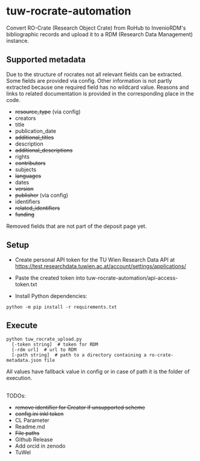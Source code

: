 # tuw-rocrate-automation

Convert RO-Crate (Research Object Crate) from RoHub to InvenioRDM's bibliographic records and upload it to a RDM (Research Data Management) instance.

## Supported metadata
Due to the structure of rocrates not all relevant fields can be extracted. Some fields are provided via config. Other information is not partly extracted because one required field has no wildcard value. Reasons and links to related documentation is provided in the corresponding place in the code.

* ~~resource_type~~ (via config)
* creators
* title
* publication_date
* ~~additional_titles~~
* description
* ~~additional_descriptions~~
* rights
* ~~contributors~~
* subjects
* ~~languages~~
* dates
* ~~version~~
* ~~publisher~~ (via config)
* identifiers
* ~~related_identifiers~~
* ~~funding~~

Removed fields that are not part of the deposit page yet.


## Setup

- Create personal API token for the TU Wien Research Data API at https://test.researchdata.tuwien.ac.at/account/settings/applications/

- Paste the created token into tuw-rocrate-automation/api-access-token.txt

- Install Python dependencies:
```shell
python -m pip install -r requirements.txt
```

## Execute
```shell
python tuw_rocrate_upload.py
  [-token string]  # token for RDM
  [-rdm url]  # url to RDM
  [-path string]  # path to a directory containing a ro-crate-metadata.json file
```
All values have fallback value in config or in case of path it is the folder of execution.


## 

TODOs:
- ~~remove identifier for Creator if unsupported scheme~~
- ~~config.ini inkl token~~
- CL Parameter
- Readme.md
- ~~File paths~~
- Github Release
- Add orcid in zenodo
- TuWel